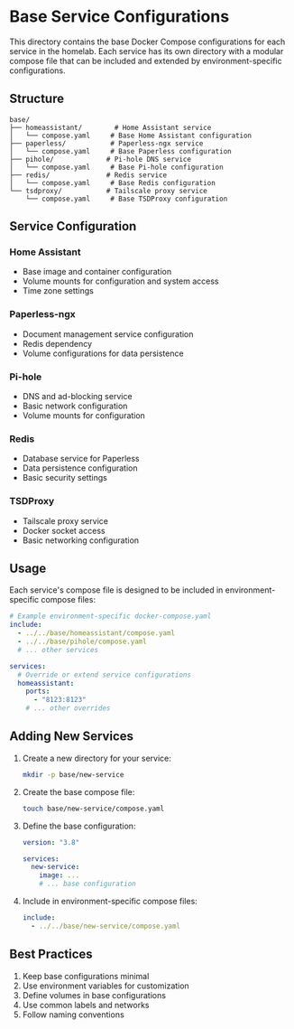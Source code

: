 # Base Service Configurations

This directory contains the base Docker Compose configurations for each service in the homelab. Each service has its own directory with a modular compose file that can be included and extended by environment-specific configurations.

## Structure

```
base/
├── homeassistant/        # Home Assistant service
│   └── compose.yaml     # Base Home Assistant configuration
├── paperless/           # Paperless-ngx service
│   └── compose.yaml     # Base Paperless configuration
├── pihole/             # Pi-hole DNS service
│   └── compose.yaml     # Base Pi-hole configuration
├── redis/              # Redis service
│   └── compose.yaml     # Base Redis configuration
└── tsdproxy/           # Tailscale proxy service
    └── compose.yaml     # Base TSDProxy configuration
```

## Service Configuration

### Home Assistant
- Base image and container configuration
- Volume mounts for configuration and system access
- Time zone settings

### Paperless-ngx
- Document management service configuration
- Redis dependency
- Volume configurations for data persistence

### Pi-hole
- DNS and ad-blocking service
- Basic network configuration
- Volume mounts for configuration

### Redis
- Database service for Paperless
- Data persistence configuration
- Basic security settings

### TSDProxy
- Tailscale proxy service
- Docker socket access
- Basic networking configuration

## Usage

Each service's compose file is designed to be included in environment-specific compose files:

```yaml
# Example environment-specific docker-compose.yaml
include:
  - ../../base/homeassistant/compose.yaml
  - ../../base/pihole/compose.yaml
  # ... other services

services:
  # Override or extend service configurations
  homeassistant:
    ports:
      - "8123:8123"
    # ... other overrides
```

## Adding New Services

1. Create a new directory for your service:
   ```bash
   mkdir -p base/new-service
   ```

2. Create the base compose file:
   ```bash
   touch base/new-service/compose.yaml
   ```

3. Define the base configuration:
   ```yaml
   version: "3.8"
   
   services:
     new-service:
       image: ...
       # ... base configuration
   ```

4. Include in environment-specific compose files:
   ```yaml
   include:
     - ../../base/new-service/compose.yaml
   ```

## Best Practices

1. Keep base configurations minimal
2. Use environment variables for customization
3. Define volumes in base configurations
4. Use common labels and networks
5. Follow naming conventions